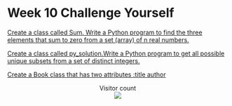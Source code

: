 # Week 10 Challenge Yourself

[Create a class called Sum. Write a Python program to find the three elements that sum to zero from a set (array) of n real numbers.](https://github.com/atharva-narkhede/Python/blob/main/Week%2010/Challenge%20Yourself/class_sum.py)

[Create a class called py_solution.Write a Python program to get all possible unique subsets from a set of distinct integers.](https://github.com/atharva-narkhede/Python/blob/main/Week%2010/Challenge%20Yourself/class_py_solution.py)

[Create a Book class that has two attributes :title author](https://github.com/atharva-narkhede/Python/blob/main/Week%2010/Challenge%20Yourself/class_Book.py)


<p align="center"> 
  Visitor count<br>
  <img src="https://profile-counter.glitch.me/atharva-narkhede-pythonw10cy/count.svg" />
</p>
